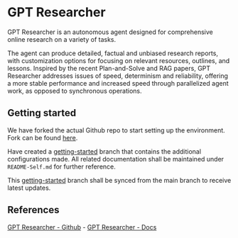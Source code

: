 # GPT Researcher

GPT Researcher is an autonomous agent designed for comprehensive online research on a variety of tasks.

The agent can produce detailed, factual and unbiased research reports, with customization options for focusing on relevant resources, outlines, and lessons. Inspired by the recent Plan-and-Solve and RAG papers, GPT Researcher addresses issues of speed, determinism and reliability, offering a more stable performance and increased speed through parallelized agent work, as opposed to synchronous operations.

## Getting started

We have forked the actual Github repo to start setting up the environment. Fork can be found [here](https://github.com/scchengaiah/gpt-researcher-fork).

Have created a [getting-started](https://github.com/scchengaiah/gpt-researcher-fork/tree/getting-started) branch that contains the additional configurations made. All related documentation shall be maintained under `README-Self.md` for further reference.

This [getting-started](https://github.com/scchengaiah/gpt-researcher-fork/tree/getting-started) branch shall be synced from the main branch to receive latest updates.

## References

[GPT Researcher - Github](https://github.com/assafelovic/gpt-researcher) - [GPT Researcher - Docs](https://docs.gptr.dev/)